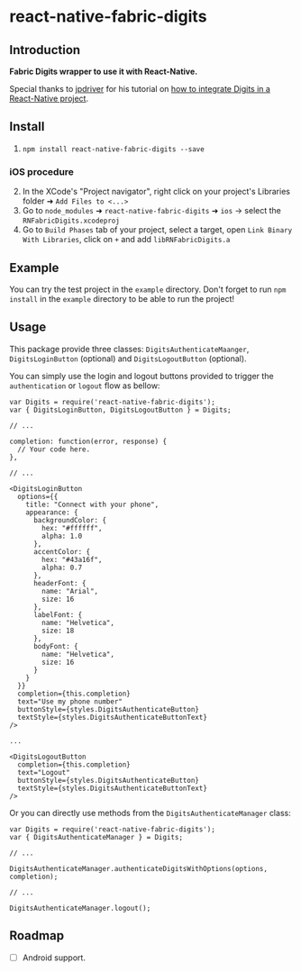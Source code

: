 # react-native-fabric-digits

## Introduction

**Fabric Digits wrapper to use it with React-Native.**

Special thanks to [jpdriver](https://github.com/jpdriver) for his tutorial on [how to integrate Digits in a React-Native project](https://medium.com/p/getting-started-with-digits-and-react-native-f79b22439416).

## Install

1. `npm install react-native-fabric-digits --save`

### iOS procedure 
2. In the XCode's "Project navigator", right click on your project's Libraries folder ➜ `Add Files to <...>`
3. Go to `node_modules` ➜ `react-native-fabric-digits` ➜ `ios` -> select the `RNFabricDigits.xcodeproj`
4. Go to `Build Phases` tab of your project, select a target, open `Link Binary With Libraries`, click on `+` and add `libRNFabricDigits.a`

## Example

You can try the test project in the `example` directory. Don't forget to run `npm install` in the `example` directory to be able to run the project!

## Usage

This package provide three classes: `DigitsAuthenticateMaanger`, `DigitsLoginButton` (optional) and `DigitsLogoutButton` (optional).

You can simply use the login and logout buttons provided to trigger the `authentication` or `logout` flow as bellow: 

```
var Digits = require('react-native-fabric-digits');
var { DigitsLoginButton, DigitsLogoutButton } = Digits;

// ...

completion: function(error, response) {
  // Your code here.
},

// ...

<DigitsLoginButton
  options={{
    title: "Connect with your phone",
    appearance: {
      backgroundColor: {
        hex: "#ffffff",
        alpha: 1.0
      },
      accentColor: {
        hex: "#43a16f",
        alpha: 0.7
      },
      headerFont: {
        name: "Arial",
        size: 16
      },
      labelFont: {
        name: "Helvetica",
        size: 18
      },
      bodyFont: {
        name: "Helvetica",
        size: 16
      }
    }
  }}
  completion={this.completion}
  text="Use my phone number"
  buttonStyle={styles.DigitsAuthenticateButton}
  textStyle={styles.DigitsAuthenticateButtonText}
/>

...

<DigitsLogoutButton
  completion={this.completion}
  text="Logout"
  buttonStyle={styles.DigitsAuthenticateButton}
  textStyle={styles.DigitsAuthenticateButtonText}
/>
```

Or you can directly use methods from the `DigitsAuthenticateManager` class:

```
var Digits = require('react-native-fabric-digits');
var { DigitsAuthenticateManager } = Digits;

// ...

DigitsAuthenticateManager.authenticateDigitsWithOptions(options, completion);

// ...

DigitsAuthenticateManager.logout();

```

## Roadmap

- [ ] Android support.
